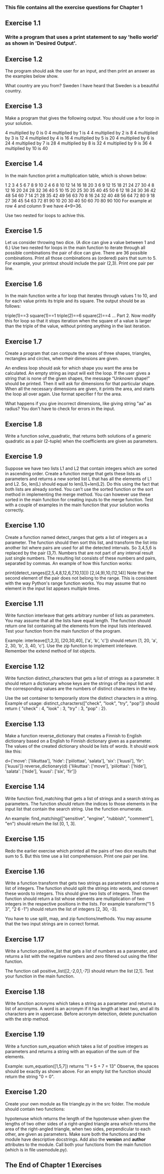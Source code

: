 ### This file contains all the exercise questions for Chapter 1

## Exercise 1.1
### Write a program that uses a print statement to say 'hello world' as shown in 'Desired Output'.

## Exercise 1.2 
The program should ask the user for an input, and then print an answer as the examples below show.

What country are you from? Sweden
I have heard that Sweden is a beautiful country.

## Exercise 1.3
Make a program that gives the following output. You should use a for loop in your solution.

4 multiplied by 0 is 0
4 multiplied by 1 is 4
4 multiplied by 2 is 8
4 multiplied by 3 is 12
4 multiplied by 4 is 16
4 multiplied by 5 is 20
4 multiplied by 6 is 24
4 multiplied by 7 is 28
4 multiplied by 8 is 32
4 multiplied by 9 is 36
4 multiplied by 10 is 40

## Exercise 1.4
In the main function print a multiplication table, which is shown below:

   1   2   3   4   5   6   7   8   9  10
   2   4   6   8  10  12  14  16  18  20
   3   6   9  12  15  18  21  24  27  30
   4   8  12  16  20  24  28  32  36  40
   5  10  15  20  25  30  35  40  45  50
   6  12  18  24  30  36  42  48  54  60
   7  14  21  28  35  42  49  56  63  70
   8  16  24  32  40  48  56  64  72  80
   9  18  27  36  45  54  63  72  81  90
  10  20  30  40  50  60  70  80  90 100
For example at row 4 and column 9 we have 4*9=36.

Use two nested for loops to achive this.

## Exercise 1.5
Let us consider throwing two dice. (A dice can give a value between 1 and 6.) Use two nested for loops in the main function to iterate through all possible combinations the pair of dice can give. There are 36 possible combinations. Print all those combinations as (ordered) pairs that sum to 5. For example, your printout should include the pair (2,3). Print one pair per line.

## Exercise 1.6
In the main function write a for loop that iterates through values 1 to 10, and for each value prints its triple and its square. The output should be as follows:

triple(1)==3 square(1)==1
triple(2)==6 square(2)==4
...
Part 2.
Now modify this for loop so that it stops iteration when the square of a value is larger than the triple of the value, without printing anything in the last iteration.

## Exercise 1.7
Create a program that can compute the areas of three shapes, triangles, rectangles and circles, when their dimensions are given.

An endless loop should ask for which shape you want the area be calculated. An empty string as input will exit the loop. If the user gives a string that is none of the given shapes, the message “Unknown shape!” should be printed. Then it will ask for dimensions for that particular shape. When all the necessary dimensions are given, it prints the area, and starts the loop all over again. Use format specifier f for the area.

What happens if you give incorrect dimensions, like giving string "aa" as radius? You don't have to check for errors in the input.

## Exercise 1.8
Write a function solve_quadratic, that returns both solutions of a generic quadratic as a pair (2-tuple) when the coefficients are given as parameters.

## Exercise 1.9
Suppose we have two lists L1 and L2 that contain integers which are sorted in ascending order. Create a function merge that gets these lists as parameters and returns a new sorted list L that has all the elements of L1 and L2. So, len(L) should equal to len(L1)+len(L2). Do this using the fact that both lists are already sorted. You can’t use the sorted function or the sort method in implementing the merge method. You can however use these sorted in the main function for creating inputs to the merge function. Test with a couple of examples in the main function that your solution works correctly.

## Exercise 1.10
Create a function named detect_ranges that gets a list of integers as a parameter. The function should then sort this list, and transform the list into another list where pairs are used for all the detected intervals. So 3,4,5,6 is replaced by the pair (3,7). Numbers that are not part of any interval result just single numbers. The resulting list consists of these numbers and pairs, separated by commas. An example of how this function works:

print(detect_ranges([2,5,4,8,12,6,7,10,13]))
[2,(4,9),10,(12,14)]
Note that the second element of the pair does not belong to the range. This is consistent with the way Python's range function works. You may assume that no element in the input list appears multiple times.

## Exercise 1.11
Write function interleave that gets arbitrary number of lists as parameters. You may assume that all the lists have equal length. The function should return one list containing all the elements from the input lists interleaved. Test your function from the main function of the program.

Example: interleave([1,2,3], [20,30,40], ['a', 'b', 'c']) should return [1, 20, 'a', 2, 30, 'b', 3, 40, 'c']. Use the zip function to implement interleave. Remember the extend method of list objects.

## Exercise 1.12
Write function distinct_characters that gets a list of strings as a parameter. It should return a dictionary whose keys are the strings of the input list and the corresponding values are the numbers of distinct characters in the key.

Use the set container to temporarily store the distinct characters in a string. Example of usage: distinct_characters(["check", "look", "try", "pop"]) should return { "check" : 4, "look" : 3, "try" : 3, "pop" : 2}.

## Exercise 1.13
Make a function reverse_dictionary that creates a Finnish to English dictionary based on a English to Finnish dictionary given as a parameter. The values of the created dictionary should be lists of words. It should work like this:

d={'move': ['liikuttaa'], 'hide': ['piilottaa', 'salata'], 'six': ['kuusi'], 'fir': ['kuusi']}
reverse_dictionary(d)
{'liikuttaa': ['move'], 'piilottaa': ['hide'], 'salata': ['hide'], 'kuusi': ['six', 'fir']}

## Exercise 1.14
Write function find_matching that gets a list of strings and a search string as parameters. The function should return the indices to those elements in the input list that contain the search string. Use the function enumerate.

An example: find_matching(["sensitive", "engine", "rubbish", "comment"], "en") should return the list [0, 1, 3].

## Exercise 1.15
Redo the earlier exercise which printed all the pairs of two dice results that sum to 5. But this time use a list comprehension. Print one pair per line.

## Exercise 1.16
Write a function transform that gets two strings as parameters and returns a list of integers. The function should split the strings into words, and convert these words to integers. This should give two lists of integers. Then the function should return a list whose elements are multiplication of two integers in the respective positions in the lists. For example transform("1 5 3", "2 6 -1") should return the list of integers [2, 30, -3].

You have to use split, map, and zip functions/methods. You may assume that the two input strings are in correct format.

## Exercise 1.17
Write a function positive_list that gets a list of numbers as a parameter, and returns a list with the negative numbers and zero filtered out using the filter function.

The function call positive_list([2,-2,0,1,-7]) should return the list [2,1]. Test your function in the main function.

## Exercise 1.18
Write function acronyms which takes a string as a parameter and returns a list of acronyms. A word is an acronym if it has length at least two, and all its characters are in uppercase. Before acronym detection, delete punctuation with the strip method.

## Exercise 1.19
Write a function sum_equation which takes a list of positive integers as parameters and returns a string with an equation of the sum of the elements.

Example: sum_equation([1,5,7]) returns "1 + 5 + 7 = 13" Observe, the spaces should be exactly as shown above. For an empty list the function should return the string "0 = 0".

## Exercise 1.20
Create your own module as file triangle.py in the src folder. The module should contain two functions:

hypotenuse which returns the length of the hypotenuse when given the lengths of two other sides of a right-angled triangle
area which returns the area of the right-angled triangle, when two sides, perpendicular to each other, are given as parameters.
Make sure both the functions and the module have descriptive docstrings. Add also the __version__ and __author__ attributes to the module. Call both your functions from the main function (which is in file usemodule.py).

## The End of Chapter 1 Exercises ##